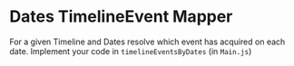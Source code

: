 # Dates TimelineEvent Mapper

For a given Timeline and Dates resolve which event has acquired on each date.
Implement your code in `timelineEventsByDates` (in `Main.js`) 
